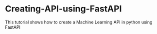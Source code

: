 # Creating-API-using-FastAPI
This tutorial shows how to create a Machine Learning API in python using FastAPI
